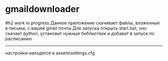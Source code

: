 # gmaildownloader
#h2 work in progress
Данное приложение скачивает файлы, вложенные в письма, с вашей gmail почты
Для запуска открыть start.bat, оно скачает python, установит нужные библиотеки и добавит в запуск по расписанию

----
настройки находятся в assets\settings.cfg